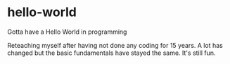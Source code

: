 # hello-world
Gotta have a Hello World in programming

Reteaching myself after having not done any coding for 15 years.
A lot has changed but the basic fundamentals have stayed the same. 
It's still fun.
